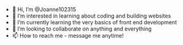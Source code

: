 - 👋 Hi, I’m @Joanne102315
- 👀 I’m interested in learning about coding and building websites
- 🌱 I’m currently learning the very basics of front end development
- 💞️ I’m looking to collaborate on anything and everything
- 📫 How to reach me - message me anytime!

<!---
Joanne102315/Joanne102315 is a ✨ special ✨ repository because its `README.md` (this file) appears on your GitHub profile.
You can click the Preview link to take a look at your changes.
--->
